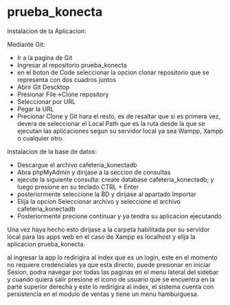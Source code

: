 # prueba_konecta
Instalacion de la Aplicacion:

Mediante Git:

- Ir a la pagina de Git
- Ingresar al repositorio prueba_konecta
- en el boton de Code seleccionar la opcion clonar repositorio que se representa con dos cuadros juntos
- Abrir Git Descktop
- Presionar File->Clone repository
- Seleccionar por URL
- Pegar la URL
- Precionar Clone y Git hara el resto, es de resaltar que si es primera vez, devera de seleccionar el
Local Path que es la ruta desde la que se ejecutan las aplicaciones segun su servidor local ya sea Wampp, 
Xampp o cualquier otro.


Instalacion de la base de datos:

- Descargue el archivo cafeteria_konectadb
- Abra phpMyAdmin y dirijase a la seccion de consultas
- ejecute la siguiente consulta: create database cafeteria_konectadb; y luego presione en su teclado CTRL + Enter
- posteriormente seleccione la BD y dirijase al apartado Importar
- Elija la opcion Seleccionar archivo y seleccione el archivo cafeteria_konectadb 
- Posteriormente precione continuar y ya tendra su aplicacion ejecutando


Una vez haya hecho esto dirijase a la carpeta habilitada por su servidor local para las apps web en el
caso de Xampp es localhost y elija la aplicacion prueba_konecta.

al ingresar la app lo redirigira al index que es un login, este en el momento no requiere credenciales
ya que esta directo, puede presionar en iniciar Sesion, podra navegar por todas las paginas en el menu lateral del sidebar
y cuando quiera salir presione el icono de usuario que se encuentra en la parte superior derecha y
este lo redirigira al index, el sistema cuenta con persistencia en el modulo de ventas y tiene un menu hamburguesa.
